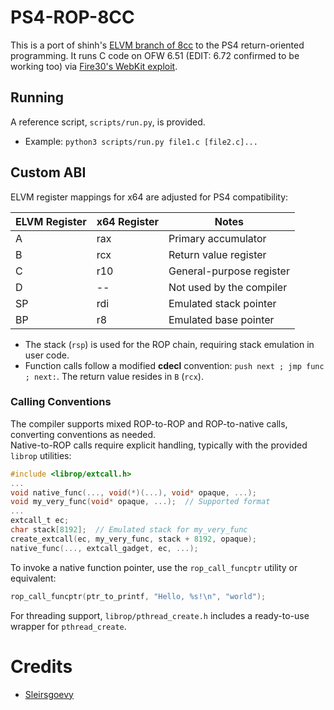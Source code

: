 # PS4-ROP-8CC

This is a port of shinh's [ELVM branch of 8cc](https://github.com/shinh/8cc/tree/eir) to the PS4 return-oriented programming. 
It runs C code on OFW 6.51 (EDIT: 6.72 confirmed to be working too) via [Fire30's WebKit exploit](https://github.com/Fire30/bad_hoist).


## Running
A reference script, `scripts/run.py`, is provided. 
- Example: `python3 scripts/run.py file1.c [file2.c]...`


## **Custom ABI**

ELVM register mappings for x64 are adjusted for PS4 compatibility:

| **ELVM Register** | **x64 Register** | **Notes**                       |
|--------------------|------------------|----------------------------------|
| A                  | rax              | Primary accumulator             |
| B                  | rcx              | Return value register           |
| C                  | r10              | General-purpose register        |
| D                  | --               | Not used by the compiler        |
| SP                 | rdi              | Emulated stack pointer          |
| BP                 | r8               | Emulated base pointer           |

- The stack (`rsp`) is used for the ROP chain, requiring stack emulation in user code.
- Function calls follow a modified **cdecl** convention: `push next ; jmp func ; next:`. The return value resides in `B` (`rcx`).

### **Calling Conventions**

The compiler supports mixed ROP-to-ROP and ROP-to-native calls, converting conventions as needed. <br>
Native-to-ROP calls require explicit handling, typically with the provided `librop` utilities:

```c
#include <librop/extcall.h>
...
void native_func(..., void(*)(...), void* opaque, ...);
void my_very_func(void* opaque, ...);  // Supported format
...
extcall_t ec;
char stack[8192];  // Emulated stack for my_very_func
create_extcall(ec, my_very_func, stack + 8192, opaque);
native_func(..., extcall_gadget, ec, ...);
```

To invoke a native function pointer, use the `rop_call_funcptr` utility or equivalent:

```c
rop_call_funcptr(ptr_to_printf, "Hello, %s!\n", "world");
```

For threading support, `librop/pthread_create.h` includes a ready-to-use wrapper for `pthread_create`.


# Credits
- [Sleirsgoevy](https://github.com/Sleirsgoevy/ps4-rop-8cc)
